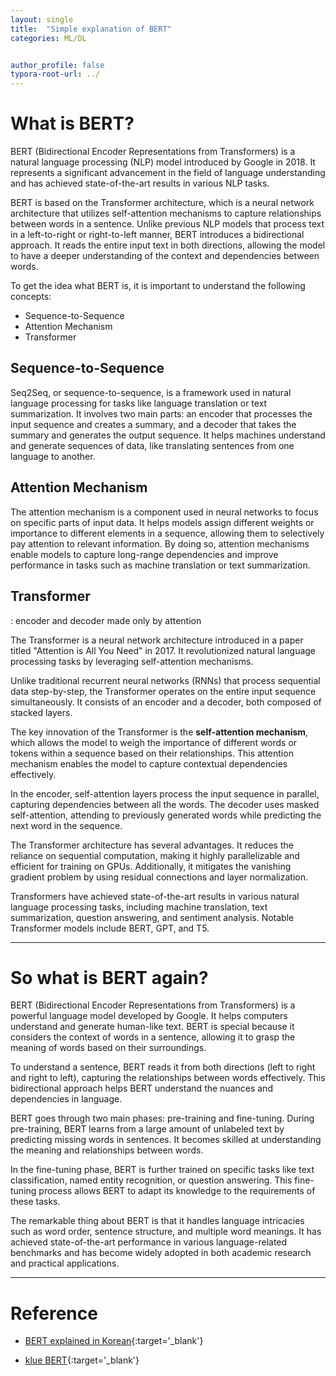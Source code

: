 ```yaml
---
layout: single
title:  "Simple explanation of BERT"
categories: ML/DL


author_profile: false
typora-root-url: ../
---
```


# What is BERT?

BERT (Bidirectional Encoder Representations from Transformers) is a natural language processing (NLP) model introduced by Google in 2018. It represents a significant advancement in the field of language understanding and has achieved state-of-the-art results in various NLP tasks.

BERT is based on the Transformer architecture, which is a neural network architecture that utilizes self-attention mechanisms to capture relationships between words in a sentence. Unlike previous NLP models that process text in a left-to-right or right-to-left manner, BERT introduces a bidirectional approach. It reads the entire input text in both directions, allowing the model to have a deeper understanding of the context and dependencies between words.

To get the idea what BERT is, it is important to understand the following concepts: 

* Sequence-to-Sequence
* Attention Mechanism
* Transformer 



## Sequence-to-Sequence

Seq2Seq, or sequence-to-sequence, is a framework used in natural language processing for tasks like language translation or text summarization. It involves two main parts: an encoder that processes the input sequence and creates a summary, and a decoder that takes the summary and generates the output sequence. It helps machines understand and generate sequences of data, like translating sentences from one language to another.



## Attention Mechanism

The attention mechanism is a component used in neural networks to focus on specific parts of input data. It helps models assign different weights or importance to different elements in a sequence, allowing them to selectively pay attention to relevant information. By doing so, attention mechanisms enable models to capture long-range dependencies and improve performance in tasks such as machine translation or text summarization.



## Transformer

: encoder and decoder made only by attention

The Transformer is a neural network architecture introduced in a paper titled "Attention is All You Need" in 2017. It revolutionized natural language processing tasks by leveraging self-attention mechanisms.

Unlike traditional recurrent neural networks (RNNs) that process sequential data step-by-step, the Transformer operates on the entire input sequence simultaneously. It consists of an encoder and a decoder, both composed of stacked layers.

The key innovation of the Transformer is the **self-attention mechanism**, which allows the model to weigh the importance of different words or tokens within a sequence based on their relationships. This attention mechanism enables the model to capture contextual dependencies effectively.

In the encoder, self-attention layers process the input sequence in parallel, capturing dependencies between all the words. The decoder uses masked self-attention, attending to previously generated words while predicting the next word in the sequence.

The Transformer architecture has several advantages. It reduces the reliance on sequential computation, making it highly parallelizable and efficient for training on GPUs. Additionally, it mitigates the vanishing gradient problem by using residual connections and layer normalization.

Transformers have achieved state-of-the-art results in various natural language processing tasks, including machine translation, text summarization, question answering, and sentiment analysis. Notable Transformer models include BERT, GPT, and T5.



---

# So what is BERT again?

BERT (Bidirectional Encoder Representations from Transformers) is a powerful language model developed by Google. It helps computers understand and generate human-like text. BERT is special because it considers the context of words in a sentence, allowing it to grasp the meaning of words based on their surroundings.

To understand a sentence, BERT reads it from both directions (left to right and right to left), capturing the relationships between words effectively. This bidirectional approach helps BERT understand the nuances and dependencies in language.

BERT goes through two main phases: pre-training and fine-tuning. During pre-training, BERT learns from a large amount of unlabeled text by predicting missing words in sentences. It becomes skilled at understanding the meaning and relationships between words.

In the fine-tuning phase, BERT is further trained on specific tasks like text classification, named entity recognition, or question answering. This fine-tuning process allows BERT to adapt its knowledge to the requirements of these tasks.

The remarkable thing about BERT is that it handles language intricacies such as word order, sentence structure, and multiple word meanings. It has achieved state-of-the-art performance in various language-related benchmarks and has become widely adopted in both academic research and practical applications.



---

# Reference

* [BERT explained in Korean](https://wikidocs.net/31379){:target='_blank'}

* [klue BERT](https://huggingface.co/klue/bert-base){:target='_blank'}




